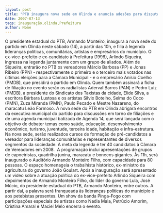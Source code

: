 ```yaml
---
layout: post
title: "PTB inaugura nova sede em Olinda e anuncia adesões para disputar prefeitura em 2008"
date: 2007-07-13
tags: inauguração,olinda,Prefeitura
author: None
---
```

O presidente estadual do PTB, Armando Monteiro, inaugura a nova sede do partido em Olinda neste s&aacute;bado (14), a partir das 10h, e filia &agrave; legenda lideran&ccedil;as pol&iacute;ticas, comunit&aacute;rias, artistas e empres&aacute;rios do munic&iacute;pio. O ex-vice-prefeito e ex-candidato &agrave; Prefeitura (1996), Arlindo Siqueira, ingressa na legenda juntamente com um grupo de aliados.
Al&eacute;m de Siqueira, entrar&atilde;o no PTB os vereadores M&aacute;rcio Barbosa (PP) e Jonas Ribeiro (PPN) - respectivamente o primeiro e o terceiro mais votados nas &uacute;ltimas elei&ccedil;&otilde;es para a C&acirc;mara Municipal - e o empres&aacute;rio An&iacute;sio Coelho (PMDB), que presidir&aacute; o partido em Olinda. Quem tamb&eacute;m assinar&aacute; a ficha de filia&ccedil;&atilde;o no evento ser&atilde;o os radialistas Aderval Barros (PAN) e Pedro Luiz (PMDB), a presidente do Sindicato dos Taxistas da cidade, Elide Silva, a escritora B&aacute;rbara Lustosa e os artistas Silvio Botelho, Selma do Coco (PMN), Zuza Miranda (PMN), Paulo Pecado e Mestre Nazareno, do maracatu Le&atilde;o Formoso.
A nova sede do PTB em Olinda abrigar&aacute; encontros da executiva municipal do partido para discuss&otilde;es em torno de filia&ccedil;&otilde;es e de uma agenda municipal batizada de Agenda 14, que ser&aacute; lan&ccedil;ada com o objetivo de debater temas como sa&uacute;de, educa&ccedil;&atilde;o, desenvolvimento econ&ocirc;mico, turismo, juventude, terceira idade, habita&ccedil;&atilde;o e infra-estrutura.
Na nova sede, ser&atilde;o realizados cursos de forma&ccedil;&atilde;o de pr&eacute;-candidatos a vereador para lideran&ccedil;as comunit&aacute;rias e representantes de diversos segmentos da sociedade. A meta da legenda &eacute; ter 40 candidatos &agrave; C&acirc;mara de Vereadores em 2008.&nbsp; 
A programa&ccedil;&atilde;o inclui apresenta&ccedil;&otilde;es de grupos de capoeiristas, quadrilha junina, maracatu e bonecos gigantes. &Agrave;s 11h, ser&aacute; inaugurado o Audit&oacute;rio Armando Monteiro Filho, com capacidade para 80 pessoas. O espa&ccedil;o homenageia o trabalhista hist&oacute;rico, ex-ministro da agricultura do governo Jo&atilde;o Goulart.
Ap&oacute;s a inaugura&ccedil;&atilde;o ser&aacute; apresentado um v&iacute;deo sobre a atua&ccedil;&atilde;o pol&iacute;tica do ex-vice-prefeito Arlindo Siqueira com depoimentos de Armando Monteiro Filho, do l&iacute;der do governo Lula, Jos&eacute; M&uacute;cio, do presidente estadual do PTB, Armando Monteiro, entre outros. A partir da&iacute;, a palavra ser&aacute; franqueada &agrave;s lideran&ccedil;as pol&iacute;ticas do munic&iacute;pio e aos petebistas presentes.
Um show da banda Pinga-Fogo com participa&ccedil;&otilde;es especiais de artistas como Nadia Maia, Petr&uacute;cio Amorim, Cristina Amaral e Maciel Melo encerra o evento. 